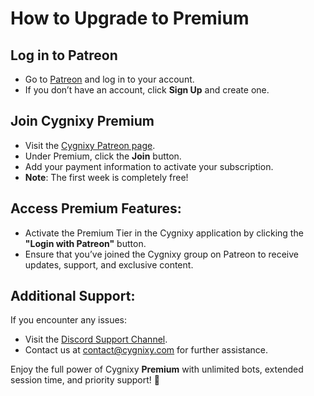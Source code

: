 # How to Upgrade to Premium

## **Log in to Patreon**

* Go to [Patreon](https://www.patreon.com) and log in to your account.
* If you don’t have an account, click **Sign Up** and create one.

## **Join Cygnixy Premium**

* Visit the [Cygnixy Patreon page](https://www.patreon.com/c/cygnixy/membership).
* Under Premium, click the **Join** button.
* Add your payment information to activate your subscription.
* **Note**: The first week is completely free!

## **Access Premium Features:**

* Activate the Premium Tier in the Cygnixy application by clicking the **"Login with Patreon"** button.
* Ensure that you’ve joined the Cygnixy group on Patreon to receive updates, support, and exclusive content.

## **Additional Support:**  

If you encounter any issues:

* Visit the [Discord Support Channel](https://discord.gg/ZjgsUrvPhD).
* Contact us at [contact@cygnixy.com](mailto:contact@cygnixy.com) for further assistance.

Enjoy the full power of Cygnixy **Premium** with unlimited bots, extended session time, and priority support! 🚀
